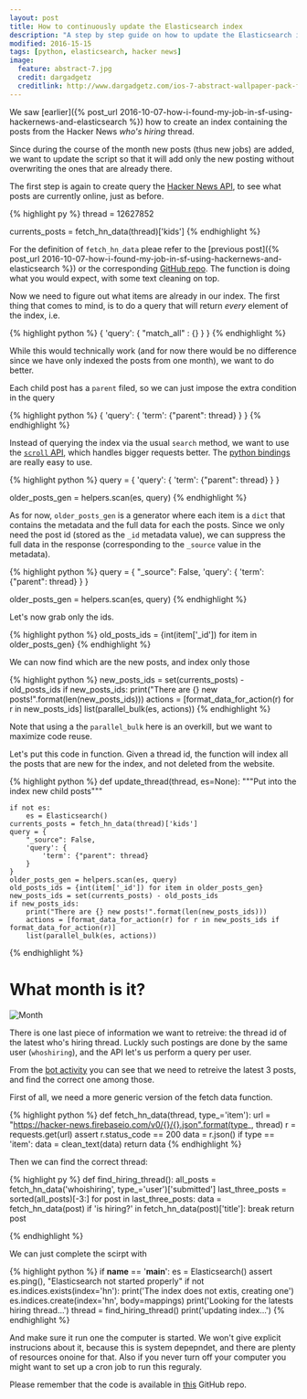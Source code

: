 ```yaml
---
layout: post
title: How to continuously update the Elasticsearch index
description: "A step by step guide on how to update the Elasticsearch index when new posts come in"
modified: 2016-15-15
tags: [python, elasticsearch, hacker news]
image:
  feature: abstract-7.jpg
  credit: dargadgetz
  creditlink: http://www.dargadgetz.com/ios-7-abstract-wallpaper-pack-for-iphone-5-and-ipod-touch-retina/
---
```


We saw [earlier]({% post_url 2016-10-07-how-i-found-my-job-in-sf-using-hackernews-and-elasticsearch %}) how to create an index containing the posts from the Hacker News _who's hiring_ thread.

Since during the course of the month new posts (thus new jobs) are added, we want to update the script so that it will add only the new posting without overwriting the ones that are already there.

The first step is again to create query the [Hacker News API](https://github.com/HackerNews/API), to see what posts are currently online, just as before.

{% highlight py %}
thread = 12627852

currents_posts = fetch_hn_data(thread)['kids']
{% endhighlight %}

For the definition of `fetch_hn_data` pleae refer to the [previous post]({% post_url 2016-10-07-how-i-found-my-job-in-sf-using-hackernews-and-elasticsearch %}) or the corresponding [GitHub repo](https://github.com/hdmetor/HNCrawler). The function is doing what you would expect, with some text cleaning on top.

Now we need to figure out what items are already in our index. The first thing that comes to mind, is to do a query that will return _every_ element of the index, i.e.

{% highlight python %}
{
    'query': {
        "match_all" : {}
    }
}
{% endhighlight %}

While this would technically work (and for now there would be no difference since we have only indexed the posts from one month), we want to do better.

Each child post has a `parent` filed, so we can just impose the extra condition in the query

{% highlight python %}
{
    'query': {
        'term': {"parent": thread}
    }
}
{% endhighlight %}


Instead of querying the index via the usual `search` method, we want to use the [`scroll` API](https://www.elastic.co/guide/en/elasticsearch/reference/current/search-request-scroll.html), which handles bigger requests better. The [python bindings](http://elasticsearch-py.readthedocs.io/en/master/helpers.html) are really easy to use.

{% highlight python %}
query = {
    'query': {
        'term': {"parent": thread}
    }
}

older_posts_gen = helpers.scan(es, query)
{% endhighlight %}

As for now, `older_posts_gen` is a generator where each item is a `dict` that contains the metadata and the full data for each the posts. Since we only need the post id (stored as the `_id` metadata value), we can suppress the full data in the response (corresponding to the `_source` value in the metadata).

{% highlight python %}
query = {
    "_source": False,
    'query': {
        'term': {"parent": thread}
    }
}

older_posts_gen = helpers.scan(es, query)
{% endhighlight %}

Let's now grab only the ids.

{% highlight python %}
old_posts_ids = {int(item['_id']) for item in older_posts_gen}
{% endhighlight %}

We can now find which are the new posts, and index only those

{% highlight python %}
new_posts_ids = set(currents_posts) - old_posts_ids
if new_posts_ids:
    print("There are {} new posts!".format(len(new_posts_ids)))
    actions = [format_data_for_action(r) for r in new_posts_ids]
    list(parallel_bulk(es, actions))
{% endhighlight %}


Note that using a the `parallel_bulk` here is an overkill, but we want to maximize code reuse.

Let's put this code in function. Given a thread id, the function will index all the posts that are new for the index, and not deleted from the website.


{% highlight python %}
def update_thread(thread, es=None):
    """Put into the index new child posts"""

    if not es:
        es = Elasticsearch()
    currents_posts = fetch_hn_data(thread)['kids']
    query = {
        "_source": False,
        'query': {
            'term': {"parent": thread}
        }
    }
    older_posts_gen = helpers.scan(es, query)
    old_posts_ids = {int(item['_id']) for item in older_posts_gen}
    new_posts_ids = set(currents_posts) - old_posts_ids
    if new_posts_ids:
        print("There are {} new posts!".format(len(new_posts_ids)))
        actions = [format_data_for_action(r) for r in new_posts_ids if format_data_for_action(r)]
        list(parallel_bulk(es, actions))

{% endhighlight %}

# What month is it?
![Month]({{site.url}}/assets/2016/month.jpg)


There is one last piece of information we want to retreive: the thread id of the latest who's hiring thread. Luckly such postings are done by the same user (`whoshiring`), and the API let's us perform a query per user.

From the [bot activity](https://news.ycombinator.com/submitted?id=whoishiring) you can see that we need to retreive the latest 3 posts, and find the correct one among those.

First of all, we need a more generic version of the fetch data function.

{% highlight python %}
def fetch_hn_data(thread, type_='item'):
    url = "https://hacker-news.firebaseio.com/v0/{}/{}.json".format(type_, thread)
    r = requests.get(url)
    assert r.status_code == 200
    data = r.json()
    if type == 'item':
        data = clean_text(data)
    return data
{% endhighlight %}

Then we can find the correct thread:

{% highlight py %}
def find_hiring_thread():
    all_posts = fetch_hn_data('whoishiring', type_='user')['submitted']
    last_three_posts = sorted(all_posts)[-3:]
    for post in last_three_posts:
        data = fetch_hn_data(post)
        if 'is hiring?' in fetch_hn_data(post)['title']:
            break
    return post

{% endhighlight %}

We can just complete the scirpt with

{% highlight python %}
if __name__ == '__main__':
    es = Elasticsearch()
    assert es.ping(), "Elasticsearch not started properly"
    if not es.indices.exists(index='hn'):
        print('The index does not extis, creating one')
        es.indices.create(index='hn', body=mappings)
    print('Looking for the latests hiring thread...')
    thread = find_hiring_thread()
    print('updating index...')
{% endhighlight %}


And make sure it run one the computer is started. We won't give explicit instrucions about it, because this is system depepndet, and there are plenty of resources onoine for that. Also if you never turn off your computer you might want to set up a cron job to run this reguraly.

Please remember that the code is available in [this](https://github.com/hdmetor/HNCrawler) GitHub repo.
